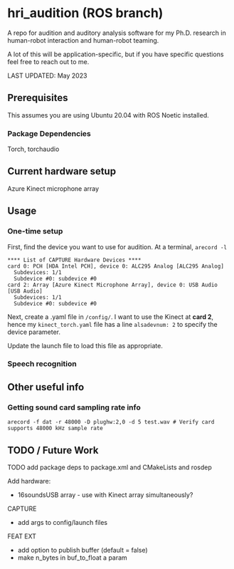 # hri_audition (ROS branch)
A repo for audition and auditory analysis software for my Ph.D. research in human-robot interaction and human-robot teaming.

A lot of this will be application-specific, but if you have specific questions feel free to reach out to me.

LAST UPDATED: May 2023

## Prerequisites
This assumes you are using Ubuntu 20.04 with ROS Noetic installed.

### Package Dependencies
Torch, torchaudio

## Current hardware setup
Azure Kinect microphone array

## Usage

### One-time setup
First, find the device you want to use for audition. At a terminal, `arecord -l`
```
**** List of CAPTURE Hardware Devices ****
card 0: PCH [HDA Intel PCH], device 0: ALC295 Analog [ALC295 Analog]
  Subdevices: 1/1
  Subdevice #0: subdevice #0
card 2: Array [Azure Kinect Microphone Array], device 0: USB Audio [USB Audio]
  Subdevices: 1/1
  Subdevice #0: subdevice #0
```
Next, create a .yaml file in `/config/`. I want to use the Kinect at **card 2**, hence my `kinect_torch.yaml` file has a line `alsadevnum: 2` to specify the device parameter.

Update the launch file to load this file as appropriate.

### Speech recognition


## Other useful info
### Getting sound card sampling rate info
```
arecord -f dat -r 48000 -D plughw:2,0 -d 5 test.wav # Verify card supports 48000 kHz sample rate
```

## TODO / Future Work

TODO add package deps to package.xml and CMakeLists and rosdep

Add hardware:
- 16soundsUSB array - use with Kinect array simultaneously?

CAPTURE
- add args to config/launch files

FEAT EXT
- add option to publish buffer (default = false)
- make n_bytes in buf_to_float a param